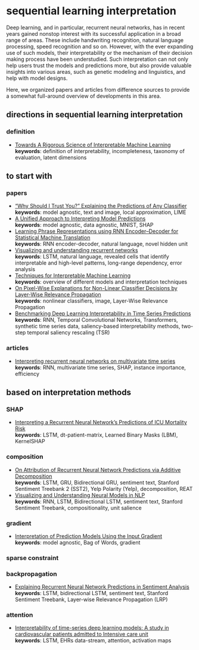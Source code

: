 # sequential learning interpretation

Deep learning, and in particular, recurrent neural networks, has in recent years gained nonstop interest with its successful application in a broad range of areas. These include handwriting recognition, natural language processing, speed recognition and so on. However, with the ever expanding use of such models, their interpretability or the mechanism of their decision making process have been understudied. Such interpretation can not only help users trust the models and predictions more, but also provide valuable insights into various areas, such as genetic modeling and linguistics, and help with model designs.

Here, we organized papers and articles from difference sources to provide a somewhat full-around overview of developments in this area.

## directions in sequential learning interpretation

### definition

- [Towards A Rigorous Science of Interpretable Machine Learning](https://arxiv.org/pdf/1702.08608.pdf)\
        **keywords**: definition of interpretability, incompleteness, taxonomy of evaluation, latent dimensions

## to start with

### papers

- [“Why Should I Trust You?” Explaining the Predictions of Any Classifier](https://arxiv.org/pdf/1602.04938.pdf?ref=morioh.com)\
        **keywords**: model agnostic, text and image, local approximation, LIME
- [A Unified Approach to Interpreting Model Predictions](https://proceedings.neurips.cc/paper/2017/file/8a20a8621978632d76c43dfd28b67767-Paper.pdf)\
        **keywords**: model agnostic, data agnostic, MNIST, SHAP
- [Learning Phrase Representations using RNN Encoder–Decoder for Statistical Machine Translation](https://arxiv.org/pdf/1406.1078.pdf?ref=https://codemonkey.link)\
        **keywords**: RNN encoder-decoder, natural language, novel hidden unit
- [Visualizing and understanding recurrent networks](https://arxiv.org/pdf/1506.02078.pdf?ref=https://codemonkey.link)\
        **keywords**: LSTM, natural language, revealed cells that identify interpretable and high-level patterns, long-range dependency, error analysis
- [Techniques for Interpretable Machine Learning](https://arxiv.org/pdf/1808.00033.pdf)\
        **keywords**: overview of different models and interpretation techniques
- [On Pixel-Wise Explanations for Non-Linear Classifier Decisions by Layer-Wise Relevance Propagation](https://journals.plos.org/plosone/article/file?id=10.1371/journal.pone.0130140&type=printable&ref=https://githubhelp.com)\
        **keywords**: nonlinear classifiers, image, Layer-Wise Relevance Propagation
- [Benchmarking Deep Learning Interpretability in Time Series Predictions](https://proceedings.neurips.cc/paper/2020/file/47a3893cc405396a5c30d91320572d6d-Paper.pdf)\
        **keywords**: RNN, Temporal Convolutional Networks, Transformers, synthetic time series data, saliency-based interpretability methods, two-step temporal saliency
rescaling (TSR)


### articles

- [Interpreting recurrent neural networks on multivariate time series](https://towardsdatascience.com/interpreting-recurrent-neural-networks-on-multivariate-time-series-ebec0edb8f5a)\
        **keywords**: RNN, multivariate time series, SHAP, instance importance, efficiency


## based on interpretation methods

### SHAP

- [Interpreting a Recurrent Neural Network’s Predictions of ICU Mortality Risk](https://arxiv.org/pdf/1905.09865.pdf)\
        **keywords**: LSTM, dt-patient-matrix, Learned Binary Masks (LBM), KernelSHAP



### composition

- [On Attribution of Recurrent Neural Network Predictions via Additive Decomposition](https://arxiv.org/pdf/1903.11245.pdf)\
        **keywords**: LSTM, GRU, Bidirectional GRU, sentiment text, Stanford Sentiment Treebank 2 (SST2), Yelp Polarity (Yelp), decomposition, REAT
- [Visualizing and Understanding Neural Models in NLP](https://arxiv.org/pdf/1506.01066.pdf)\
        **keywords**: RNN, LSTM, Bidirectional LSTM, sentiment text, Stanford Sentiment Treebank, compositionality, unit salience


### gradient

- [Interpretation of Prediction Models Using the Input Gradient](https://arxiv.org/pdf/1611.07634.pdf?ref=https://githubhelp.com)\
        **keywords**: model agnostic, Bag of Words, gradient


### sparse constraint


### backpropagation

- [Explaining Recurrent Neural Network Predictions in Sentiment Analysis](https://arxiv.org/pdf/1706.07206.pdf)\
        **keywords**: LSTM,  bidirectional LSTM, sentiment text, Stanford Sentiment Treebank, Layer-wise Relevance Propagation (LRP)


### attention

- [Interpretability of time-series deep learning models: A study in cardiovascular patients admitted to Intensive care unit](https://www.sciencedirect.com/science/article/pii/S1532046421002057)\
        **keywords**: LSTM, EHRs data-stream, attention, activation maps

